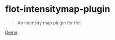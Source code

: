 # flot-intensitymap-plugin

> An intensity map plugin for flot


[Demo](https://rawgit.com/cipix2000/flot-intensitymap-plugin/master/example.html)
